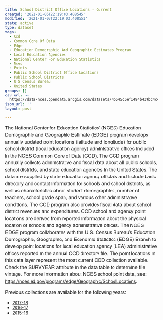 ```yaml
---
title: School District Office Locations - Current
created: '2021-01-05T22:19:03.408545'
modified: '2021-01-05T22:19:03.408551'
state: active
type: dataset
tags:
  - Ccd
  - Common Core Of Data
  - Edge
  - Education Demographic And Geographic Estimates Program
  - Local Education Agencies
  - National Center For Education Statistics
  - Nces
  - Points
  - Public School District Office Locations
  - Public School Districts
  - U S Census Bureau
  - United States
groups: []
csv_url: >-
  https://data-nces.opendata.arcgis.com/datasets/4b545c5ef1494b439bc4c4ce888f8b7d_0.csv?outSR=%7B%22latestWkid%22%3A102039%2C%22wkid%22%3A102039%7D
json_url: ''
layout: post

---
```

<div style='text-align:Left;'><p><span style='font-family:&quot;Avenir Next W01&quot;, &quot;Avenir Next W00&quot;, &quot;Avenir Next&quot;, Avenir, &quot;Helvetica Neue&quot;, sans-serif; font-size:16px;'>The National Center for Education Statistics’ (NCES) Education Demographic and Geographic Estimate (EDGE) program develops annually updated point locations (latitude and longitude) for public school district (local education agency) administrative offices included in the NCES Common Core of Data (CCD). The CCD program annually collects administrative and fiscal data about all public schools, school districts, and state education agencies in the United States. The data are supplied by state education agency officials and include basic directory and contact information for schools and school districts, as well as characteristics about student demographics, number of teachers, school grade span, and various other administrative conditions. The CCD program also provides fiscal data about school district revenues and expenditures. CCD school and agency point locations are derived from reported information about the physical location of schools and agency administrative offices. The NCES EDGE program collaborates with the U.S. Census Bureau’s Education Demographic, Geographic, and Economic Statistics (EDGE) Branch to develop point locations for local education agency (LEA) administrative offices reported in the annual CCD directory file. The point locations in this data layer represent the most current CCD collection available. Check the SURVYEAR attribute in the data table to determine file vintage. For more information about NCES school point data, see: </span><a href='https://nces.ed.gov/programs/edge/Geographic/SchoolLocations' rel='nofollow ugc'>https://nces.ed.gov/programs/edge/Geographic/SchoolLocations</a><span style='font-family:&quot;Avenir Next W01&quot;, &quot;Avenir Next W00&quot;, &quot;Avenir Next&quot;, Avenir, &quot;Helvetica Neue&quot;, sans-serif; font-size:16px;'>.</span><br /></p><p><span style='font-family:&quot;Avenir Next W01&quot;, &quot;Avenir Next W00&quot;, &quot;Avenir Next&quot;, Avenir, &quot;Helvetica Neue&quot;, sans-serif; font-size:16px;'>Previous collections are available for the following years:</span></p><p></p><ul><li><a href='https://nces.maps.arcgis.com/home/item.html?id=0b7f9ab695be4f7285bf1c51461a1c40' rel='nofollow ugc' target='_blank'>2017-18</a><br /></li><li><a href='https://nces.maps.arcgis.com/home/item.html?id=f42d690035cb4e35b8247886a495305c' rel='nofollow ugc' target='_blank'>2016-17</a><br /></li><li><a href='https://nces.maps.arcgis.com/home/item.html?id=9f7c5c08e2df46eebbff76717effe2dd' rel='nofollow ugc' target='_blank'>2015-16</a></li></ul><p></p><p><span></span></p></div>
